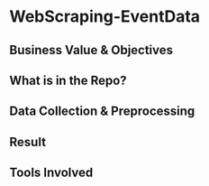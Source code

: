 # WebScraping-EventData

## Business Value & Objectives

## What is in the Repo?

## Data Collection & Preprocessing

## Result

## Tools Involved
